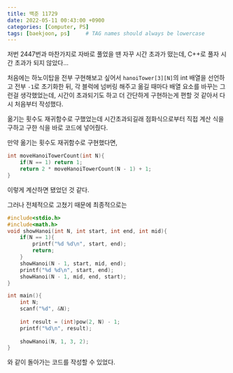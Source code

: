 ```yaml
---
title: 백준 11729
date: 2022-05-11 00:43:00 +0900
categories: [Computer, PS]
tags: [baekjoon, ps]     # TAG names should always be lowercase
---
```


저번 2447번과 마찬가지로 자바로 풀었을 땐 자꾸 시간 초과가 떴는데, C++로 풀자 시간 초과가 되지 않았다...  

처음에는 하노이탑을 전부 구현해보고 싶어서 `hanoiTower[3][N]`의 int 배열을 선언하고 전부 `-1`로 초기화한 뒤, 각 블럭에 넘버링 해주고 옮길 때마다 배열 요소를 바꾸는 그런걸 생각했었는데, 시간이 초과되기도 하고 더 간단하게 구현하는게 편할 것 같아서 다시 처음부터 작성했다.  

옮기는 횟수도 재귀함수로 구했었는데 시간초과되길래 점화식으로부터 직접 계산 식을 구하고 구한 식을 바로 코드에 넣어줬다.  

만약 옮기는 횟수도 재귀함수로 구현했다면,

```C
int moveHanoiTowerCount(int N){
    if(N == 1) return 1;
    return 2 * moveHanoiTowerCount(N - 1) + 1;
}
```

이렇게 계산하면 됐었던 것 같다.  

그러나 전체적으로 고쳤기 때문에 최종적으로는

```C
#include<stdio.h>
#include<math.h>
void showHanoi(int N, int start, int end, int mid){
    if(N == 1){
        printf("%d %d\n", start, end);
        return;
    }
    showHanoi(N - 1, start, mid, end);
    printf("%d %d\n", start, end);
    showHanoi(N - 1, mid, end, start);
}

int main(){
    int N;
    scanf("%d", &N);
    
    int result = (int)pow(2, N) - 1;
    printf("%d\n", result);
    
    showHanoi(N, 1, 3, 2);
}
```
와 같이 돌아가는 코드를 작성할 수 있었다.